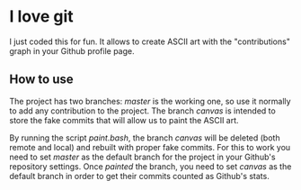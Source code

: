 I love git
==========

I just coded this for fun. It allows to create ASCII art with the "contributions" graph in your Github profile page.


How to use
----------

The project has two branches: *master* is the working one, so use it normally to add any contribution to the project. The branch *canvas* is intended to store the fake commits that will allow us to paint the ASCII art.

By running the script *paint.bash*, the branch *canvas* will be deleted (both remote and local) and rebuilt with proper fake commits. For this to work you need to set *master* as the default branch for the project in your Github's repository settings. Once _painted_ the branch, you need to set *canvas* as the default branch in order to get their commits counted as Github's stats.
